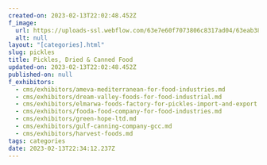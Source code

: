 ```yaml
---
created-on: 2023-02-13T22:02:48.452Z
f_image:
  url: https://uploads-ssl.webflow.com/63e7e60f7073806c8317ad04/63eab38888a03f1fe6636182_OGNmNA.png
  alt: null
layout: "[categories].html"
slug: pickles
title: Pickles, Dried & Canned Food
updated-on: 2023-02-13T22:02:48.452Z
published-on: null
f_exhibitors:
  - cms/exhibitors/ameva-mediterranean-for-food-industries.md
  - cms/exhibitors/dream-valley-foods-for-food-industrial.md
  - cms/exhibitors/elmarwa-foods-factory-for-pickles-import-and-export.md
  - cms/exhibitors/fooda-food-company-for-food-industries.md
  - cms/exhibitors/green-hope-ltd.md
  - cms/exhibitors/gulf-canning-company-gcc.md
  - cms/exhibitors/harvest-foods.md
tags: categories
date: 2023-02-13T22:34:12.237Z
---
```

